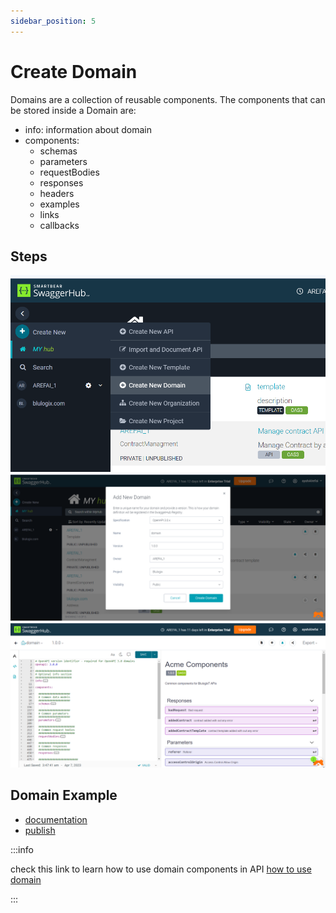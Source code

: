 ```yaml
---
sidebar_position: 5
---
```


# Create Domain

Domains are a collection of reusable components. The components that can be stored inside a Domain are:

- info: information about domain
- components:
    - schemas
    - parameters
    - requestBodies
    - responses
    - headers
    - examples
    - links
    - callbacks

## Steps
![step_1](img1.png)
![step_2](img2.png)
![step_3](img3.png)

## Domain Example
- [documentation](https://app.swaggerhub.com/domains/AREFAI_1/domain/1.0.0)
- [publish](https://app.swaggerhub.com/domains-docs/AREFAI_1/domain/1.0.0)


:::info

check this link to learn how to use domain components in API [how to use domain](../swaggerCodeSyntax/externallyDefinedComponents/#from-domain)

:::

